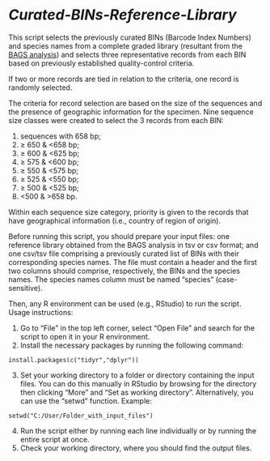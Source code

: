 # *Curated-BINs-Reference-Library*

This script selects the previously curated BINs (Barcode Index Numbers) and species names from a complete graded library (resultant from the [BAGS analysis](https://github.com/tadeu95/BAGS)) 
and selects three representative records from each BIN based on previously established quality-control criteria. 

If two or more records are tied in relation to the criteria, one record is randomly selected. 

The criteria for record selection are based on the size of the sequences and the presence of geographic information for the specimen. 
Nine sequence size classes were created to select the 3 records from each BIN: 
1. sequences with 658 bp; 
2. ≥ 650 & <658 bp; 
3. ≥ 600 & <625 bp; 
4. ≥ 575 & <600 bp; 
5. ≥ 550 & <575 bp;
6.  ≥ 525 & <550 bp; 
7.  ≥ 500 & <525 bp; 
8.  <500 & >658 bp.  

Within each sequence size category, priority is given to the records that have geographical information (i.e., country of region of origin).

Before running this script, you should prepare your input files: one reference library obtained from the BAGS analysis in tsv or csv format; 
and one csv/tsv file comprising a previously curated list of BINs with their corresponding species names. The file must contain a header and the first two columns should comprise, respectively, the BINs and the species names. 
The species names column must be named “species” (case-sensitive).

Then, any R environment can be used (e.g., RStudio) to run the script. Usage instructions:
1.	Go to “File” in the top left corner, select “Open File” and search for the script to open it in your R environment.
2.	Install the necessary packages by running the following command: 
```
install.packages(c("tidyr","dplyr"))
```
3.	Set your working directory to a folder or directory containing the input files. You can do this manually in RStudio by browsing for the directory then clicking “More” and “Set as working directory”. Alternatively, you can use the “setwd” function. Example:
```
setwd("C:/User/Folder_with_input_files")
```
4.	Run the script either by running each line individually or by running the entire script at once.
5.	Check your working directory, where you should find the output files.


